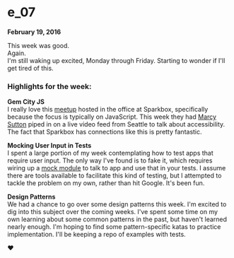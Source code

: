 # e_07

**February 19, 2016**

This week was good.  
Again.  
I'm still waking up excited, Monday through Friday. Starting to wonder if I'll get tired of this.

### Highlights for the week:  

**Gem City JS**  
I really love this [meetup](http://gemcityjs.com/) hosted in the office at Sparkbox, specifically because the focus is typically on JavaScript. This week they had [Marcy Sutton](https://twitter.com/marcysutton) piped in on a live video feed from Seattle to talk about accessibility. The fact that Sparkbox has connections like this is pretty fantastic.

**Mocking User Input in Tests**  
I spent a large portion of my week contemplating how to test apps that require user input. The only way I've found is to fake it, which requires wiring up a [mock module](https://github.com/iAmNathanJ/bowling-kata/blob/master/solution5/test/mock.rb) to talk to app and use that in your tests. I assume there are tools available to facilitate this kind of testing, but I attempted to tackle the problem on my own, rather than hit Google. It's been fun.

**Design Patterns**  
We had a chance to go over some design patterns this week. I'm excited to dig into this subject over the coming weeks. I've spent some time on my own learning about some common patterns in the past, but haven't learned nearly enough. I'm hoping to find some pattern-specific katas to practice implementation. I'll be keeping a repo of examples with tests.

:heart:

